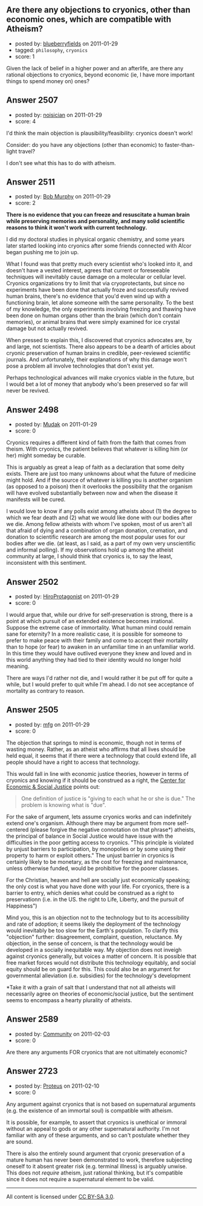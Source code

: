 ## Are there any objections to cryonics, other than economic ones, which are compatible with Atheism?

- posted by: [blueberryfields](https://stackexchange.com/users/-1/240-blueberryfields) on 2011-01-29
- tagged: `philosophy`, `cryonics`
- score: 1

Given the lack of belief in a higher power and an afterlife, are there any rational objections to cryonics, beyond economic (ie, I have more important things to spend money on) ones?


## Answer 2507

- posted by: [noisician](https://stackexchange.com/users/-1/90-noisician) on 2011-01-29
- score: 4

I'd think the main objection is plausibility/feasibility: cryonics doesn't work!

Consider: do you have any objections (other than economic) to faster-than-light travel?

I don't see what this has to do with atheism.


## Answer 2511

- posted by: [Bob Murphy](https://stackexchange.com/users/-1/674-bob-murphy) on 2011-01-29
- score: 2

**There is no evidence that you can freeze and resuscitate a human brain while preserving memories and personality, and many solid scientific reasons to think it won't work with current technology.**

I did my doctoral studies in physical organic chemistry, and some years later started looking into cryonics after some friends connected with Alcor began pushing me to join up.

What I found was that pretty much every scientist who's looked into it, and doesn't have a vested interest, agrees that current or foreseeable techniques will inevitably cause damage on a molecular or cellular level. Cryonics organizations try to limit that via cryoprotectants, but since no experiments have been done that actually froze and successfully revived human brains, there's no evidence that you'd even wind up with a functioning brain, let alone someone with the same personality. To the best of my knowledge, the only experiments involving freezing and thawing have been done on human organs other than the brain (which don't contain memories), or animal brains that were simply examined for ice crystal damage but not actually revived.

When pressed to explain this, I discovered that cryonics advocates are, by and large, not scientists. There also appears to be a dearth of articles about cryonic preservation of human brains in credible, peer-reviewed scientific journals. And unfortunately, their explanations of why this damage won't pose a problem all involve technologies that don't exist yet.

Perhaps technological advances will make cryonics viable in the future, but I would bet a lot of money that anybody who's been preserved so far will never be revived.



## Answer 2498

- posted by: [Mudak](https://stackexchange.com/users/-1/205-mudak) on 2011-01-29
- score: 0

Cryonics requires a different kind of faith from the faith that comes from theism. With cryonics, the patient believes that whatever is killing him (or her) might someday be curable. 

This is arguably as great a leap of faith as a declaration that some deity exists.  There are just too many unknowns about what the future of medicine might hold.  And if the source of whatever is killing you is another organism (as opposed to a poison) then it overlooks the possibility that the organism will have evolved substantially between now and when the disease it manifests will be cured.

I would love to know if any polls exist among atheists about (1) the degree to which we fear death and (2) what we would like done with our bodies after we die. Among fellow atheists with whom I've spoken, most of us aren't all that afraid of dying and a combination of organ donation, cremation, and donation to scientific research are among the most popular uses for our bodies after we die.  (at least, as I said, as a part of my own very unscientific and informal polling).  If my observations hold up among the atheist community at large, I should think that cryonics is, to say the least, inconsistent with this sentiment. 


## Answer 2502

- posted by: [HiroProtagonist](https://stackexchange.com/users/-1/963-hiroprotagonist) on 2011-01-29
- score: 0

I would argue that, while our drive for self-preservation is strong, there is a point at which pursuit of an extended existence becomes irrational. Suppose the extreme case of immortality. What human mind could remain sane for eternity?  In a more realistic case, it is possible for someone to prefer to make peace with their family and come to accept their mortality than to hope (or fear) to awaken in an unfamiliar time in an unfamiliar world. In this time they would have outlived everyone they knew and loved and in this world anything they had tied to their identity would no longer hold meaning.

There are ways I'd rather not die, and I would rather it be put off for quite a while, but I would prefer to quit while I'm ahead. I do not see acceptance of mortality as contrary to reason.


## Answer 2505

- posted by: [mfg](https://stackexchange.com/users/-1/135-mfg) on 2011-01-29
- score: 0

<p>The objection that springs to mind is economic, though not in terms of wasting money. Rather, as an atheist who affirms that all lives should be held equal, it seems that if there were a technology that could extend life, all people should have a right to access that technology.</p>

<p>This would fall in line with economic justice theories, however in terms of cryonics and knowing if it should be construed as a right, the <a href="http://www.cesj.org/thirdway/economicjustice-defined.htm" rel="nofollow">Center for Economic &amp; Social Justice</a> points out:</p>

<blockquote>
  <p>One definition of justice is "giving to each what he or she is due." The problem is knowing what is "due".</p>
</blockquote>

<p>For the sake of argument, lets  assume cryonics works and can indefinitely extend one's organism. Although there may be argument from more self-centered (please forgive the negative connotation on that phrase*) atheists, the principal of balance in Social Justice would have issue with the difficulties in the poor getting access to cryonics. "This principle is violated by unjust barriers to participation, by monopolies or by some using their property to harm or exploit others." The unjust barrier in cryonics is certainly likely to be monetary, as the cost for freezing and maintenance, unless otherwise funded, would be prohibitive for the poorer classes.</p>

<p>For the Christian, heaven and hell are socially just economically speaking; the only cost is what  you have done with your life. For cryonics, there is a barrier to  entry, which denies what could be construed as a right to preservationn (i.e. in the US. the right to  Life, Liberty, and the pursuit of Happiness") </p>

<p>Mind you, this is an objection not to the technology but to its accessibility and rate of adoption; it seems likely the deployment of the technology would inevitably be too slow for the Earth's population. To clarify this "objection" further: disagreement, complaint, question, reluctance. My objection, in the sense of concern, is that the technology would be developed in a socially inequitable way. My objection does not inveigh against cryonics generally, but voices a matter of concern. It is possible that free market forces would not distribute this technology equitably, and social equity should be on guard for this. This could also be an argument for governmental alleviation (i.e. subsidies) for the technology's development</p>

<p>*Take it with a grain of salt that I understand that not all atheists will necessarily agree on theories of economic/social justice, but the sentiment seems to encompass a hearty plurality of atheists.</p>



## Answer 2589

- posted by: [Community](https://stackexchange.com/users/-1/-1-community) on 2011-02-03
- score: 0

Are there any arguments FOR cryonics that are not ultimately economic?


## Answer 2723

- posted by: [Proteus](https://stackexchange.com/users/-1/940-proteus) on 2011-02-10
- score: 0

Any argument against cryonics that is not based on supernatural arguments (e.g. the existence of an immortal soul) is compatible with atheism.

It is possible, for example, to assert that cryonics is unethical or immoral without an appeal to gods or any other supernatural authority. I'm not familiar with any of these arguments, and so can't postulate whether they are sound.

There is also the entirely sound argument that cryonic preservation of a mature human has never been demonstrated to work, therefore subjecting oneself to it absent greater risk (e.g. terminal illness) is arguably unwise. This does not *require* atheism, just rational thinking, but it's compatible since it does not require a supernatural element to be valid.



---

All content is licensed under [CC BY-SA 3.0](https://creativecommons.org/licenses/by-sa/3.0/).
